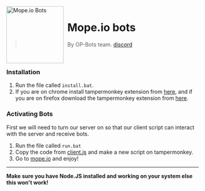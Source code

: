 <img width="150" height="150" align="left" style="float: left; margin: 0 10px 0 0;" alt="Mope.io Bots" src="https://cdn.discordapp.com/attachments/700523214501183538/739487643951431771/159692818528123e09c949e20178fe8a.png">  

# Mope.io bots

> By OP-Bots team. [discord](https://discord.gg/Fc2Yfsv)

<br />

### Installation

1. Run the file called `install.bat`. 
2. If you are on chrome install tampermonkey extension from [here](https://chrome.google.com/webstore/detail/tampermonkey/dhdgffkkebhmkfjojejmpbldmpobfkfo?hl=en), and if you are on firefox download the tampermonkey extension from [here](https://addons.mozilla.org/en-GB/firefox/addon/tampermonkey/).

### Activating Bots

First we will need to turn our server on so that our client script can interact with the server and receive bots.

1. Run the file called `run.bat`
2. Copy the code from [client.js](https://github.com/Neonx99/mope.io-bots/blob/master/client.js) and make a new script on tampermonkey.
3. Go to [mope.io](https://mope.io/) and enjoy!

---

**Make sure you have Node.JS installed and working on your system else this won't work!**
